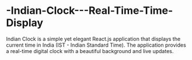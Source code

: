 # -Indian-Clock---Real-Time-Time-Display
Indian Clock is a simple yet elegant React.js application that displays the current time in India (IST - Indian Standard Time). The application provides a real-time digital clock with a beautiful background and live updates.
